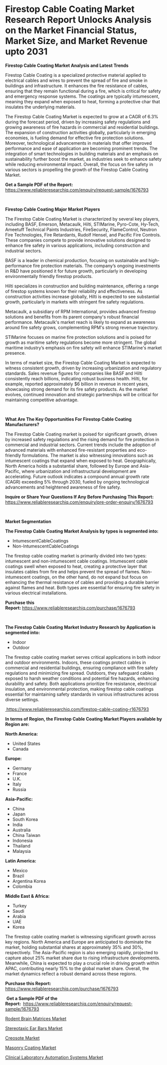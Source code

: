 <p><h1>Firestop Cable Coating Market Research Report Unlocks Analysis on the Market Financial Status, Market Size, and Market Revenue upto 2031</h1></p><p><strong>Firestop Cable Coating Market Analysis and Latest Trends</strong></p>
<p><p>Firestop Cable Coating is a specialized protective material applied to electrical cables and wires to prevent the spread of fire and smoke in buildings and infrastructure. It enhances the fire resistance of cables, ensuring that they remain functional during a fire, which is critical for safety and emergency response systems. The coatings are typically intumescent, meaning they expand when exposed to heat, forming a protective char that insulates the underlying materials.</p><p>The Firestop Cable Coating Market is expected to grow at a CAGR of 6.3% during the forecast period, driven by increasing safety regulations and growing awareness of fire hazards in commercial and residential buildings. The expansion of construction activities globally, particularly in emerging economies, is fueling demand for effective fire protection solutions. Moreover, technological advancements in materials that offer improved performance and ease of application are becoming prominent trends. The integration of smart technologies in building materials and an emphasis on sustainability further boost the market, as industries seek to enhance safety while reducing environmental impact. Overall, the focus on fire safety in various sectors is propelling the growth of the Firestop Cable Coating Market.</p></p>
<p><strong>Get a Sample PDF of the Report:&nbsp;</strong> <a href="https://www.reliableresearchiq.com/enquiry/request-sample/1676793?utm_campaign=1144&utm_medium=2&utm_source=Github&utm_content=ia&utm_term=07112024&utm_id=firestop-cable-coating">https://www.reliableresearchiq.com/enquiry/request-sample/1676793</a></p>
<p>&nbsp;</p>
<p><strong>Firestop Cable Coating Major Market Players</strong></p>
<p><p>The Firestop Cable Coating Market is characterized by several key players, including BASF, Emerson, Metacaulk, Hilti, STIMarine, Pyro-Cote, Hy-Tech, Ameetuff Technical Paints Industries, FireSecurity, FlameControl, Neutron Fire Technologies, Fire Retardants, Rudolf Hensel, and Pacific Fire Controls. These companies compete to provide innovative solutions designed to enhance fire safety in various applications, including construction and industrial sectors.</p><p>BASF is a leader in chemical production, focusing on sustainable and high-performance fire protection materials. The company’s ongoing investments in R&D have positioned it for future growth, particularly in developing environmentally friendly firestop products.</p><p>Hilti specializes in construction and building maintenance, offering a range of firestop systems known for their reliability and effectiveness. As construction activities increase globally, Hilti is expected to see substantial growth, particularly in markets with stringent fire safety regulations.</p><p>Metacaulk, a subsidiary of RPM International, provides advanced firestop solutions and benefits from its parent company's robust financial performance. Metacaulk's market reach is likely to expand as awareness around fire safety grows, complementing RPM's strong revenue trajectory.</p><p>STIMarine focuses on marine fire protection solutions and is poised for growth as maritime safety regulations become more stringent. The global maritime industry’s emphasis on fire safety will enhance STIMarine's market presence.</p><p>In terms of market size, the Firestop Cable Coating Market is expected to witness consistent growth, driven by increasing urbanization and regulatory standards. Sales revenue figures for companies like BASF and Hilti consistently reach billions, indicating robust business health. Hilti, for example, reported approximately $6 billion in revenue in recent years, showcasing strong demand for its fire safety products. As the market evolves, continued innovation and strategic partnerships will be critical for maintaining competitive advantage.</p></p>
<p>&nbsp;</p>
<p><strong>What Are The Key Opportunities For Firestop Cable Coating Manufacturers?</strong></p>
<p><p>The Firestop Cable Coating market is poised for significant growth, driven by increased safety regulations and the rising demand for fire protection in commercial and industrial sectors. Current trends include the adoption of advanced materials with enhanced fire-resistant properties and eco-friendly formulations. The market is also witnessing innovations such as intumescent coatings that expand when exposed to heat. Geographically, North America holds a substantial share, followed by Europe and Asia-Pacific, where urbanization and infrastructural development are accelerating. Future outlook indicates a compound annual growth rate (CAGR) exceeding 5% through 2030, fueled by ongoing technological advancements and heightened awareness of fire safety.</p></p>
<p><strong>Inquire or Share Your Questions If Any Before Purchasing This Report:</strong> <a href="https://www.reliableresearchiq.com/enquiry/pre-order-enquiry/1676793?utm_campaign=1144&utm_medium=2&utm_source=Github&utm_content=ia&utm_term=07112024&utm_id=firestop-cable-coating">https://www.reliableresearchiq.com/enquiry/pre-order-enquiry/1676793</a></p>
<p>&nbsp;</p>
<p><strong>Market Segmentation</strong></p>
<p><strong>The Firestop Cable Coating Market Analysis by types is segmented into:</strong></p>
<p><ul><li>IntumescentCableCoatings</li><li>Non-IntumescentCableCoatings</li></ul></p>
<p><p>The firestop cable coating market is primarily divided into two types: intumescent and non-intumescent cable coatings. Intumescent cable coatings swell when exposed to heat, creating a protective layer that insulates cables from fire and helps prevent the spread of flames. Non-intumescent coatings, on the other hand, do not expand but focus on enhancing the thermal resistance of cables and providing a durable barrier against flames and heat. Both types are essential for ensuring fire safety in various electrical installations.</p></p>
<p><strong>Purchase this Report:&nbsp;</strong><a href="https://www.reliableresearchiq.com/purchase/1676793?utm_campaign=1144&utm_medium=2&utm_source=Github&utm_content=ia&utm_term=07112024&utm_id=firestop-cable-coating">https://www.reliableresearchiq.com/purchase/1676793</a></p>
<p>&nbsp;</p>
<p><strong>The Firestop Cable Coating Market Industry Research by Application is segmented into:</strong></p>
<p><ul><li>Indoor</li><li>Outdoor</li></ul></p>
<p><p>The firestop cable coating market serves critical applications in both indoor and outdoor environments. Indoors, these coatings protect cables in commercial and residential buildings, ensuring compliance with fire safety regulations and minimizing fire spread. Outdoors, they safeguard cables exposed to harsh weather conditions and potential fire hazards, enhancing durability and safety. Both applications prioritize fire resistance, electrical insulation, and environmental protection, making firestop cable coatings essential for maintaining safety standards in various infrastructures across diverse settings.</p></p>
<p><a href="https://www.reliableresearchiq.com/firestop-cable-coating-r1676793?utm_campaign=1144&utm_medium=2&utm_source=Github&utm_content=ia&utm_term=07112024&utm_id=firestop-cable-coating">&nbsp;https://www.reliableresearchiq.com/firestop-cable-coating-r1676793</a></p>
<p><strong>In terms of Region, the Firestop Cable Coating Market Players available by Region are:</strong></p>
<p>
    <p> <strong> North America: </strong>
        <ul>
            <li>United States</li>
            <li>Canada</li>
        </ul>
        </p> 
    <p> <strong> Europe: </strong>
        <ul>
            <li>Germany</li>
            <li>France</li>
            <li>U.K.</li>
            <li>Italy</li>
            <li>Russia</li>
        </ul>
        </p> 
    <p> <strong> Asia-Pacific: </strong>
        <ul>
            <li>China</li>
            <li>Japan</li>
            <li>South Korea</li>
            <li>India</li>
            <li>Australia</li>
            <li>China Taiwan</li>
            <li>Indonesia</li>
            <li>Thailand</li>
            <li>Malaysia</li>
        </ul>
        </p> 
    <p> <strong> Latin America: </strong>
        <ul>
            <li>Mexico</li>
            <li>Brazil</li>
            <li>Argentina Korea</li>
            <li>Colombia</li>
        </ul>
        </p> 
    <p> <strong> Middle East & Africa: </strong>
        <ul>
            <li>Turkey</li>
            <li>Saudi</li>
            <li>Arabia</li>
            <li>UAE</li>
            <li>Korea</li>
        </ul>
    </p>
    </p>
<p><p>The firestop cable coating market is witnessing significant growth across key regions. North America and Europe are anticipated to dominate the market, holding substantial shares at approximately 35% and 30%, respectively. The Asia-Pacific region is also emerging rapidly, projected to capture about 25% market share due to rising infrastructure developments. Meanwhile, China is expected to play a crucial role in driving growth within APAC, contributing nearly 15% to the global market share. Overall, the market dynamics reflect a robust demand across these regions.</p></p>
<p><strong>Purchase this Report: </strong><a href="https://www.reliableresearchiq.com/purchase/1676793?utm_campaign=1144&utm_medium=2&utm_source=Github&utm_content=ia&utm_term=07112024&utm_id=firestop-cable-coating">https://www.reliableresearchiq.com/purchase/1676793</a></p>
<p>&nbsp;<strong>Get a Sample PDF of the Report:&nbsp;&nbsp;</strong><a href="https://www.reliableresearchiq.com/enquiry/request-sample/1676793?utm_campaign=1144&utm_medium=2&utm_source=Github&utm_content=ia&utm_term=07112024&utm_id=firestop-cable-coating">https://www.reliableresearchiq.com/enquiry/request-sample/1676793</a></p>
<p><strong></strong></p>
<p><p><a href="https://issuu.com/reportprime-2/docs/rodent-brain-matrices-market-size-2_1b0c550b05daad?utm_campaign=1144&utm_medium=2&utm_source=Github&utm_content=ia&utm_term=07112024&utm_id=firestop-cable-coating">Rodent Brain Matrices Market</a></p><p><a href="https://issuu.com/reportprime-2/docs/stereotaxic-ear-bars-market-size-20_0c1e629cf28065?utm_campaign=1144&utm_medium=2&utm_source=Github&utm_content=ia&utm_term=07112024&utm_id=firestop-cable-coating">Stereotaxic Ear Bars Market</a></p><p><a href="https://github.com/brunafxh5tru/Market-Research-Report-List-1/blob/main/creosote-market.md?utm_campaign=1144&utm_medium=2&utm_source=Github&utm_content=ia&utm_term=07112024&utm_id=firestop-cable-coating">Creosote Market</a></p><p><a href="https://github.com/kaceycoody4m/Market-Research-Report-List-1/blob/main/masonry-coating-market.md?utm_campaign=1144&utm_medium=2&utm_source=Github&utm_content=ia&utm_term=07112024&utm_id=firestop-cable-coating">Masonry Coating Market</a></p><p><a href="https://issuu.com/reportprime-2/docs/clinical-laboratory-automation-syst_6ad45dda2cb5a2?utm_campaign=1144&utm_medium=2&utm_source=Github&utm_content=ia&utm_term=07112024&utm_id=firestop-cable-coating">Clinical Laboratory Automation Systems Market</a></p></p>
